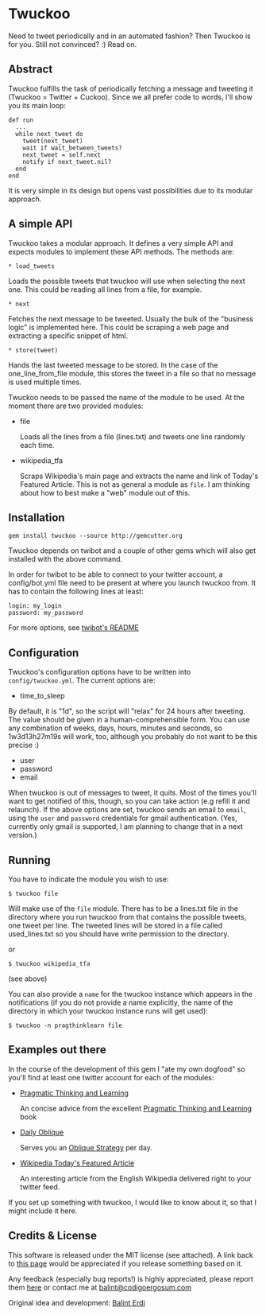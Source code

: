 # Twuckoo

Need to tweet periodically and in an automated fashion? Then Twuckoo is for you. Still not convinced? :) Read on.

## Abstract

Twuckoo fulfills the task of periodically fetching a message and tweeting it (Twuckoo = Twitter + Cuckoo). Since we all prefer code to words, I'll show you its main loop:

    def run
      ...
      while next_tweet do
        tweet(next_tweet)
        wait if wait_between_tweets?
        next_tweet = self.next
        notify if next_tweet.nil?
      end
    end
    
It is very simple in its design but opens vast possibilities due to its modular approach.

## A simple API

Twuckoo takes a modular approach. It defines a very simple API and expects modules to implement these API methods. The methods are:

    * load_tweets

Loads the possible tweets that twuckoo will use when selecting the next one. This could be reading all lines from a file, for example.
    
    * next

Fetches the next message to be tweeted. Usually the bulk of the "business logic" is implemented here. This could be scraping a web page and extracting a specific snippet of html.
    
    * store(tweet)

Hands the last tweeted message to be stored. In the case of the one\_line\_from_file module, this stores the tweet in a file so that no message is used multiple times.
    
Twuckoo needs to be passed the name of the module to be used. At the moment there are two provided modules: 

* file

  Loads all the lines from a file (lines.txt) and tweets one line randomly each time.
  
* wikipedia_tfa

  Scraps Wikipedia's main page and extracts the name and link of Today's Featured Article. This is not as general a module as `file`. I am thinking about how to best make a "web" module out of this.

## Installation

    gem install twuckoo --source http://gemcutter.org
    
Twuckoo depends on twibot and a couple of other gems which will also get installed with the above command.

In order for twibot to be able to connect to your twitter account, a config/bot.yml file need to be present at where you launch twuckoo from. It has to contain the following lines at least:

    login: my_login
    password: my_password
    
For more options, see [twibot's README](http://github.com/cjohansen/twibot/tree/master "twibot's README")

## Configuration

Twuckoo's configuration options have to be written into `config/twuckoo.yml`. The current options are:

  * time_to_sleep
  
By default, it is "1d", so the script will "relax" for 24 hours after tweeting. The value should be given in a human-comprehensible form. You can use any combination of weeks, days, hours, minutes and seconds, so 1w3d13h27m19s will work, too, although you probably do not want to be this precise :)

  * user
  * password
  * email
  
When twuckoo is out of messages to tweet, it quits. Most of the times you'll want to get notified of this, though, so you can take action (e.g refill it and relaunch). If the above options are set, twuckoo sends an email to `email`, using the `user` and `password` credentials for gmail authentication. (Yes, currently only gmail is supported, I am planning to change that in a next version.)

## Running

You have to indicate the module you wish to use:

    $ twuckoo file
    
Will make use of the `file` module. There has to be a lines.txt file in the directory where you run twuckoo from that contains the possible tweets, one tweet per line. The tweeted lines will be stored in a file called used\_lines.txt so you should have write permission to the directory.

or

    $ twuckoo wikipedia_tfa

(see above)

You can also provide a `name` for the twuckoo instance which appears in the notifications (if you do not provide a name explicitly, the name of the directory in which your twuckoo instance runs will get used):

    $ twuckoo -n pragthinklearn file

## Examples out there

In the course of the development of this gem I "ate my own dogfood" so you'll find at least one twitter account for each of the modules:

* [Pragmatic Thinking and Learning](http://twitter.com/pragthinklearn)

  An concise advice from the excellent [Pragmatic Thinking and Learning](http://pragprog.com/titles/ahptl/pragmatic-thinking-and-learning) book

* [Daily Oblique](http://twitter.com/daily_oblique)

  Serves you an [Oblique Strategy](http://www.rtqe.net/ObliqueStrategies/) per day.
  
* [Wikipedia Today's Featured Article](http://twitter.com/wikipedia_tfa)

  An interesting article from the English Wikipedia delivered right to your twitter feed.
  
If you set up something with twuckoo, I would like to know about it, so that I might include it here.

## Credits & License

This software is released under the MIT license (see attached). A link back to [this page](http://github.com/balinterdi/twuckoo/tree/master) would be appreciated if you release something based on it.

Any feedback (especially bug reports!) is highly appreciated, please report them [here](http://github.com/balinterdi/twuckoo/issues) or contact me at <balint@codigoergosum.com>

Original idea and development: [Balint Erdi](http://codigoergosum.com)
